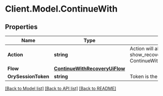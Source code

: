 # Client.Model.ContinueWith

## Properties

Name | Type | Description | Notes
------------ | ------------- | ------------- | -------------
**Action** | **string** | Action will always be &#x60;show_recovery_ui&#x60; show_recovery_ui ContinueWithActionShowRecoveryUIString | 
**Flow** | [**ContinueWithRecoveryUiFlow**](ContinueWithRecoveryUiFlow.md) |  | 
**OrySessionToken** | **string** | Token is the token of the session | 

[[Back to Model list]](../README.md#documentation-for-models) [[Back to API list]](../README.md#documentation-for-api-endpoints) [[Back to README]](../README.md)

